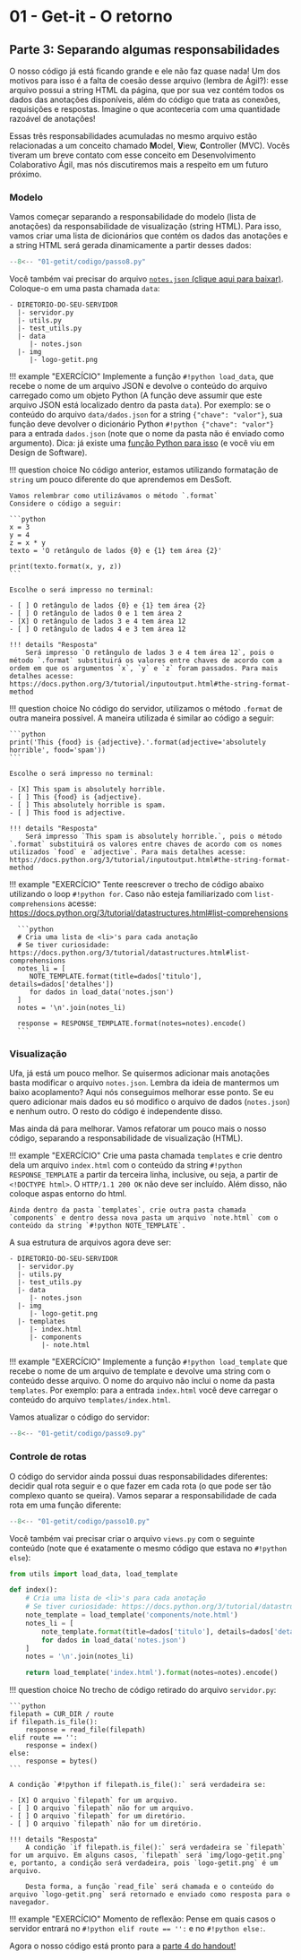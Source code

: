 # 01 - Get-it - O retorno

## Parte 3: Separando algumas responsabilidades

O nosso código já está ficando grande e ele não faz quase nada! Um dos motivos para isso é a falta de coesão desse arquivo (lembra de Ágil?): esse arquivo possui a string HTML da página, que por sua vez contém todos os dados das anotações disponíveis, além do código que trata as conexões, requisições e respostas. Imagine o que aconteceria com uma quantidade razoável de anotações!

Essas três responsabilidades acumuladas no mesmo arquivo estão relacionadas a um conceito chamado <b>M</b>odel, <b>V</b>iew, <b>C</b>ontroller (MVC). Vocês tiveram um breve contato com esse conceito em Desenvolvimento Colaborativo Ágil, mas nós discutiremos mais a respeito em um futuro próximo.

### Modelo

Vamos começar separando a responsabilidade do modelo (lista de anotações) da responsabilidade de visualização (string HTML). Para isso, vamos criar uma lista de dicionários que contém os dados das anotações e a string HTML será gerada dinamicamente a partir desses dados:

```python hl_lines="3 9-13 28-30 55-63"
--8<-- "01-getit/codigo/passo8.py"
```


Você também vai precisar do arquivo [`notes.json` (clique aqui para baixar)](codigo/data/notes.json). Coloque-o em uma pasta chamada `data`:

```
- DIRETORIO-DO-SEU-SERVIDOR
  |- servidor.py
  |- utils.py
  |- test_utils.py
  |- data
     |- notes.json
  |- img
     |- logo-getit.png
```

!!! example "EXERCÍCIO"
    Implemente a função `#!python load_data`, que recebe o nome de um arquivo JSON e devolve o conteúdo do arquivo carregado como um objeto Python (A função deve assumir que este arquivo JSON está localizado dentro da pasta `data`). Por exemplo: se o conteúdo do arquivo `data/dados.json` for a string `{"chave": "valor"}`, sua função deve devolver o dicionário Python `#!python {"chave": "valor"}` para a entrada `dados.json` (note que o nome da pasta não é enviado como argumento). Dica: já existe uma [função Python para isso](https://docs.python.org/3/library/json.html) (e você viu em Design de Software).


!!! question choice
    No código anterior, estamos utilizando formatação de `string` um pouco diferente do que aprendemos em DesSoft.

    Vamos relembrar como utilizávamos o método `.format`
    Considere o código a seguir:
    
    ```python
    x = 3
    y = 4
    z = x * y
    texto = 'O retângulo de lados {0} e {1} tem área {2}'

    print(texto.format(x, y, z))
    ``` 
       
    Escolhe o será impresso no terminal:

    - [ ] O retângulo de lados {0} e {1} tem área {2}
    - [ ] O retângulo de lados 0 e 1 tem área 2
    - [X] O retângulo de lados 3 e 4 tem área 12
    - [ ] O retângulo de lados 4 e 3 tem área 12

    !!! details "Resposta"
        Será impresso `O retângulo de lados 3 e 4 tem área 12`, pois o método `.format` substituirá os valores entre chaves de acordo com a ordem em que os argumentos `x`, `y` e `z` foram passados. Para mais detalhes acesse: https://docs.python.org/3/tutorial/inputoutput.html#the-string-format-method

!!! question choice
    No código do servidor, utilizamos o método `.format` de outra maneira possível.
    A maneira utilizada é similar ao código a seguir:
    
    
    ```python
    print('This {food} is {adjective}.'.format(adjective='absolutely horrible', food='spam'))
    ``` 
       
    Escolhe o será impresso no terminal:

    - [X] This spam is absolutely horrible.
    - [ ] This {food} is {adjective}.
    - [ ] This absolutely horrible is spam.
    - [ ] This food is adjective.

    !!! details "Resposta"
        Será impresso `This spam is absolutely horrible.`, pois o método `.format` substituirá os valores entre chaves de acordo com os nomes utilizados `food` e `adjective`. Para mais detalhes acesse: https://docs.python.org/3/tutorial/inputoutput.html#the-string-format-method

!!! example "EXERCÍCIO"
      Tente reescrever o trecho de código abaixo utilizando o loop `#!python for`.
      Caso não esteja familiarizado com `list-comprehensions` acesse: https://docs.python.org/3/tutorial/datastructures.html#list-comprehensions

      ```python
      # Cria uma lista de <li>'s para cada anotação
      # Se tiver curiosidade: https://docs.python.org/3/tutorial/datastructures.html#list-comprehensions
      notes_li = [
         NOTE_TEMPLATE.format(title=dados['titulo'], details=dados['detalhes'])
         for dados in load_data('notes.json')
      ]
      notes = '\n'.join(notes_li)

      response = RESPONSE_TEMPLATE.format(notes=notes).encode()
      ```

### Visualização

Ufa, já está um pouco melhor. Se quisermos adicionar mais anotações basta modificar o arquivo `notes.json`. Lembra da ideia de mantermos um baixo acoplamento? Aqui nós conseguimos melhorar esse ponto. Se eu quero adicionar mais dados eu só modifico o arquivo de dados (`notes.json`) e nenhum outro. O resto do código é independente disso.

Mas ainda dá para melhorar. Vamos refatorar um pouco mais o nosso código, separando a responsabilidade de visualização (HTML). 

!!! example "EXERCÍCIO"
    Crie uma pasta chamada `templates` e crie dentro dela um arquivo `index.html` com o conteúdo da string `#!python RESPONSE_TEMPLATE` a partir da terceira linha, inclusive, ou seja, a partir de `<!DOCTYPE html>`. O `HTTP/1.1 200 OK` não deve ser incluído. Além disso, não coloque aspas entorno do html.
    
    Ainda dentro da pasta `templates`, crie outra pasta chamada `components` e dentro dessa nova pasta um arquivo `note.html` com o conteúdo da string `#!python NOTE_TEMPLATE`. 


A sua estrutura de arquivos agora deve ser:

```
- DIRETORIO-DO-SEU-SERVIDOR
  |- servidor.py
  |- utils.py
  |- test_utils.py
  |- data
     |- notes.json
  |- img
     |- logo-getit.png
  |- templates
     |- index.html
     |- components
        |- note.html
```

!!! example "EXERCÍCIO"
    Implemente a função `#!python load_template` que recebe o nome de um arquivo de template e devolve uma string com o conteúdo desse arquivo. O nome do arquivo não inclui o nome da pasta `templates`. Por exemplo: para a entrada `index.html` você deve carregar o conteúdo do arquivo `templates/index.html`.

Vamos atualizar o código do servidor:

```python hl_lines="3 26 30 32 37 38"
--8<-- "01-getit/codigo/passo9.py"
```

### Controle de rotas

O código do servidor ainda possui duas responsabilidades diferentes: decidir qual rota seguir e o que fazer em cada rota (o que pode ser tão complexo quanto se queira). Vamos separar a responsabilidade de cada rota em uma função diferente:

```python hl_lines="3 4 29-32"
--8<-- "01-getit/codigo/passo10.py"
```

Você também vai precisar criar o arquivo `views.py` com o seguinte conteúdo (note que é exatamente o mesmo código que estava no `#!python else`):

```python
from utils import load_data, load_template

def index():
    # Cria uma lista de <li>'s para cada anotação
    # Se tiver curiosidade: https://docs.python.org/3/tutorial/datastructures.html#list-comprehensions
    note_template = load_template('components/note.html')
    notes_li = [
        note_template.format(title=dados['titulo'], details=dados['detalhes'])
        for dados in load_data('notes.json')
    ]
    notes = '\n'.join(notes_li)

    return load_template('index.html').format(notes=notes).encode()
```

!!! question choice
    No trecho de código retirado do arquivo `servidor.py`:
    
    ```python
    filepath = CUR_DIR / route
    if filepath.is_file():
        response = read_file(filepath)
    elif route == '':
        response = index()
    else:
        response = bytes()
    ``` 
    
    A condição `#!python if filepath.is_file():` será verdadeira se:
       
    - [X] O arquivo `filepath` for um arquivo.
    - [ ] O arquivo `filepath` não for um arquivo.
    - [ ] O arquivo `filepath` for um diretório.
    - [ ] O arquivo `filepath` não for um diretório.

    !!! details "Resposta"
        A condição `if filepath.is_file():` será verdadeira se `filepath` for um arquivo. Em alguns casos, `filepath` será `img/logo-getit.png` e, portanto, a condição será verdadeira, pois `logo-getit.png` é um arquivo. 

        Desta forma, a função `read_file` será chamada e o conteúdo do arquivo `logo-getit.png` será retornado e enviado como resposta para o navegador.

!!! example "EXERCÍCIO"
    Momento de reflexão: Pense em quais casos o servidor entrará no `#!python elif route == '':` e no `#!python else:`.

Agora o nosso código está pronto para a [parte 4 do handout!](parte4.md)
